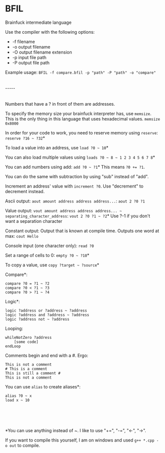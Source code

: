 # BFIL
Brainfuck intermediate language

Use the compiler with the following options:
- -f      filename
- -o      output filename
- -O      output filename extension
- -p      input file path
- -P      output file path

Example usage: ```BFIL -f compare.bfil -p "path" -P "path" -o "compare"```
<br/><br/><br/>-----<br/><br/><br/>
Numbers that have a ? in front of them are addresses.

To specify the memory size your brainfuck interpreter has, use ```memsize```. This is the only thing in this language that uses hexadecimal values. ```memsize 0x8000```

In order for your code to work, you need to reserve memory using ```reserve```: ```reserve ?16 ~ ?32```*

To load a value into an address, use ```load ?0 ~ 10```*

You can also load multiple values using ```loads ?0 ~ 8 ~ 1 2 3 4 5 6 7 8```*

You can add numbers using add: ```add ?0 ~ ?1```* This means ```?0 += ?1```.

You can do the same with subtraction by using "sub" instead of "add".

Increment an address' value with ```increment ?0```. Use "decrement" to decrement instead.

Ascii output: ```aout amount address address address...```: ```aout 2 ?0 ?1```

Value output: ```vout amount address address address... ~ separating_character_address```: ```vout 2 ?0 ?1 ~ ?2```* Use ?-1 if you don't want a separation character

Constant output: Output that is known at compile time. Outputs one word at max: ```cout Hello```

Console input (one character only): ```read ?0```

Set a range of cells to 0: ```empty ?0 ~ ?10```*

To copy a value, use ```copy ?target ~ ?source```*

Compare*:
```
compare ?0 = ?1 ~ ?2
compare ?0 < ?1 ~ ?3
compare ?0 > ?1 ~ ?4
```

Logic*:
```
logic ?address or ?address ~ ?address
logic ?address and ?address ~ ?address
logic ?address not ~ ?address
```

Looping:
```
whileNotZero ?address
    [some code]
endLoop
```

Comments begin and end with a #. Ergo:
```
This is not a comment
# This is a comment
This is still a comment #
This is not a comment
```

You can use ```alias``` to create aliases*:
```
alias ?0 ~ x
load x ~ 10
```



<br><br><br><br>
*You can use anything instead of ~. I like to use "+=", "-=", "<-", "->".

If you want to compile this yourself, I am on windows and used ```g++ *.cpp -o out``` to compile.
